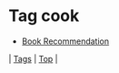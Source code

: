<!--
title: Tag cook
date: 2020-06-28T15:26:59.391Z
tags:
-->
# Tag cook

 * [Book Recommendation](73722138908.md)

| [Tags](tags.md) | [Top](index.md) |
